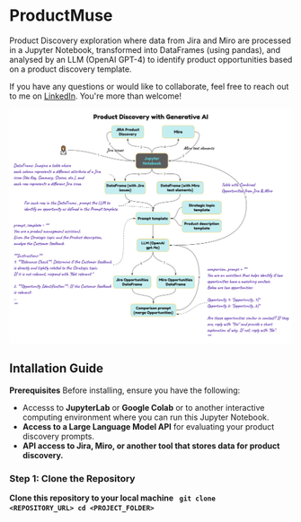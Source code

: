 # ProductMuse
Product Discovery exploration where data from Jira and Miro are processed in a Jupyter Notebook, transformed into DataFrames (using pandas), and analysed by an LLM (OpenAI GPT-4) to identify product opportunities based on a product discovery template.

If you have any questions or would like to collaborate, feel free to reach out to me on [LinkedIn](https://www.linkedin.com/in/jenya-stoeva-60477249/). You're more than welcome!

![ProductMuse](ProductMuse.png "ProductMuse")

## Intallation Guide

<b>Prerequisites</b>
Before installing, ensure you have the following:

* Accesss to <b>JupyterLab</b> or <b>Google Colab</b> or to another interactive computing environment where you can run this Jupyter Notebook.
* <b>Access to a Large Language Model API</b> for evaluating your product discovery prompts.
* <b>API access to Jira, Miro<b>, or another tool that stores data for product discovery.

### Step 1: Clone the Repository

Clone this repository to your local machine
<code>
git clone <REPOSITORY_URL>
cd <PROJECT_FOLDER>
</code>

